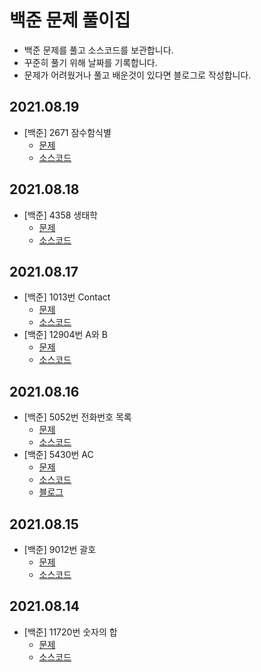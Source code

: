 # 백준 문제 풀이집
- 백준 문제를 풀고 소스코드를 보관합니다.
- 꾸준히 풀기 위해 날짜를 기록합니다.
- 문제가 어려웠거나 풀고 배운것이 있다면 블로그로 작성합니다.

## 2021.08.19
- [백준] 2671 잠수함식별
  - [문제](https://www.acmicpc.net/problem/2671)
  - [소스코드](./N2671.java)

## 2021.08.18
- [백준] 4358 생태학
  - [문제](https://www.acmicpc.net/problem/4358)
  - [소스코드](./N4358.java)

## 2021.08.17
- [백준] 1013번 Contact
  - [문제](https://www.acmicpc.net/problem/1013)
  - [소스코드](./N1013.java)
- [백준] 12904번 A와 B
  - [문제](https://www.acmicpc.net/problem/12904)
  - [소스코드](./N12904.java)

## 2021.08.16
- [백준] 5052번 전화번호 목록
  - [문제](https://www.acmicpc.net/problem/5052)
  - [소스코드](./N5052.java)
- [백준] 5430번 AC
  - [문제](https://www.acmicpc.net/problem/5430)
  - [소스코드](./N5430.java)
  - [블로그](https://skagh.tistory.com/58)

## 2021.08.15
- [백준] 9012번 괄호
  - [문제](https://www.acmicpc.net/problem/9012)
  - [소스코드](./N9012.java)

## 2021.08.14
- [백준] 11720번 숫자의 합
  - [문제](https://www.acmicpc.net/problem/11720)
  - [소스코드](./N11720.java)